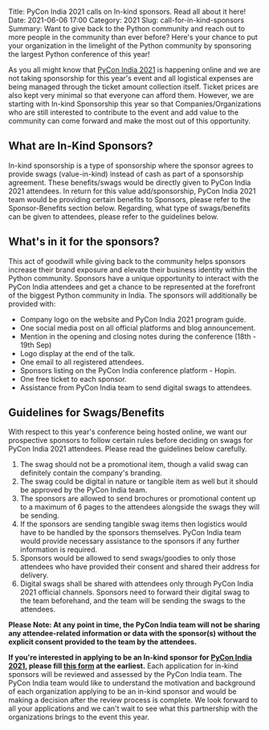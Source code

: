 Title: PyCon India 2021 calls on In-kind sponsors. Read all about it here!
Date: 2021-06-06 17:00
Category: 2021
Slug: call-for-in-kind-sponsors
Summary: Want to give back to the Python community and reach out to more people in the community than ever before? Here's your chance to put your organization in the limelight of the Python community by sponsoring the largest Python conference of this year!


As you all might know that [PyCon India 2021](https://in.pycon.org/2021/) is happening online and we are not taking sponsorship for this year's event and all logistical expenses are being managed through the ticket amount collection itself. Ticket prices are also kept very minimal so that everyone can afford them. However, we are starting with In-kind Sponsorship this year so that Companies/Organizations who are still interested to contribute to the event and add value to the community can come forward and make the most out of this opportunity.

## What are In-Kind Sponsors?

In-kind sponsorship is a type of sponsorship where the sponsor agrees to provide swags (value-in-kind) instead of cash as part of a sponsorship agreement. These benefits/swags would be directly given to PyCon India 2021 attendees. In return for this value add/sponsorship, PyCon India 2021 team would be providing certain benefits to Sponsors, please refer to the Sponsor-Benefits section below. Regarding, what type of swags/benefits can be given to attendees, please refer to the guidelines below.

## What's in it for the sponsors?

This act of goodwill while giving back to the community helps sponsors increase their brand exposure and elevate their business identity within the Python community. Sponsors have a unique opportunity to interact with the PyCon India attendees and get a chance to be represented at the forefront of the biggest Python community in India. The sponsors will additionally be provided with:

* Company logo on the website and PyCon India 2021 program guide.
* One social media post on all official platforms and blog announcement.
* Mention in the opening and closing notes during the conference (18th - 19th Sep)
* Logo display at the end of the talk.
* One email to all registered attendees.
* Sponsors listing on the PyCon India conference platform - Hopin.
* One free ticket to each sponsor.
* Assistance from PyCon India team to send digital swags to attendees.

## Guidelines for Swags/Benefits

With respect to this year's conference being hosted online, we want our prospective sponsors to follow certain rules before deciding on swags for PyCon India 2021 attendees. Please read the guidelines below carefully. 

1. The swag should not be a promotional item, though a valid swag can definitely contain the company's branding.
2. The swag could be digital in nature or tangible item as well but it should be approved by the PyCon India team.
3. The sponsors are allowed to send brochures or promotional content up to a maximum of 6 pages to the attendees alongside the swags they will be sending.
4. If the sponsors are sending tangible swag items then logistics would have to be handled by the sponsors themselves. PyCon India team would provide necessary assistance to the sponsors if any further information is required.
5. Sponsors would be allowed to send swags/goodies to only those attendees who have provided their consent and shared their address for delivery.
6. Digital swags shall be shared with attendees only through PyCon India 2021 official channels. Sponsors need to forward their digital swag to the team beforehand, and the team will be sending the swags to the attendees.

**Please Note: At any point in time, the PyCon India team will not be sharing any attendee-related information or data with the sponsor(s) without the explicit consent provided to the team by the attendees.**

**If you're interested in applying to be an In-kind sponsor for [PyCon India 2021](https://in.pycon.org/2021/), please fill [this form](https://forms.gle/4tfmaAfdsHPnQ37y7) at the earliest.** Each application for in-kind sponsors will be reviewed and assessed by the PyCon India team. The PyCon India team would like to understand the motivation and background of each organization applying to be an in-kind sponsor and would be making a decision after the review process is complete. We look forward to all your applications and we can't wait to see what this partnership with the organizations brings to the event this year.
